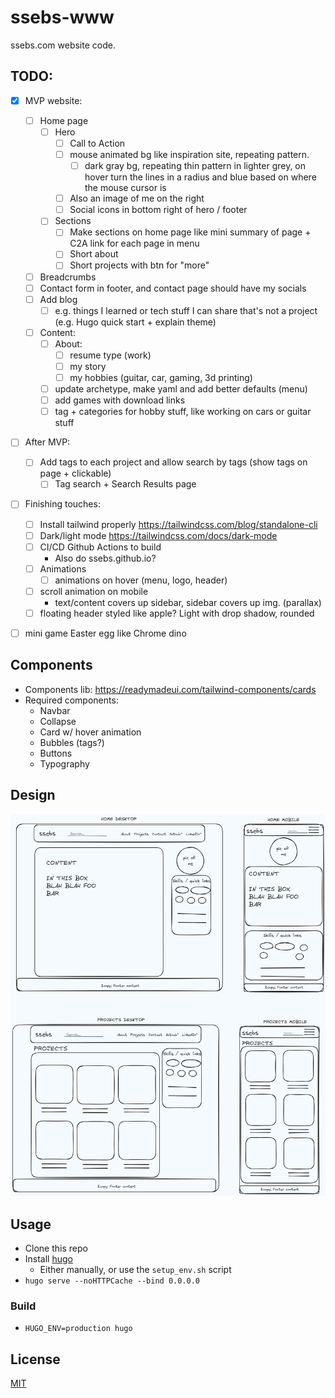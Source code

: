 # ssebs-www

ssebs.com website code. 

## TODO:
- [x] MVP website:
  - [ ] Home page
    - [ ] Hero
      - [ ] Call to Action
      - [ ] mouse animated bg like inspiration site, repeating pattern. 
        - [ ] dark gray bg, repeating thin pattern in lighter grey, on hover turn the lines in a radius and blue based on where the mouse cursor is
      - [ ] Also an image of me on the right 
      - [ ] Social icons in bottom right of hero / footer
    - [ ] Sections
      - [ ] Make sections on home page like mini summary of page + C2A link for each page in menu
      - [ ] Short about
      - [ ] Short projects with btn for "more"
  - [ ] Breadcrumbs 
  - [ ] Contact form in footer, and contact page should have my socials
  - [ ] Add blog
    - [ ] e.g. things I learned or tech stuff I can share that's not a project (e.g. Hugo quick start + explain theme)
  - [ ] Content:
    - [ ] About:
      - [ ] resume type (work)
      - [ ] my story
      - [ ] my hobbies (guitar, car, gaming, 3d printing)
    - [ ] update archetype, make yaml and add better defaults (menu)
    - [ ] add games with download links
    - [ ] tag + categories for hobby stuff, like working on cars or guitar stuff
- [ ] After MVP:
  - [ ] Add tags to each project and allow search by tags (show tags on page + clickable)
    - [ ] Tag search + Search Results page
- [ ] Finishing touches:
  - [ ] Install tailwind properly https://tailwindcss.com/blog/standalone-cli
  - [ ] Dark/light mode https://tailwindcss.com/docs/dark-mode
  - [ ] CI/CD Github Actions to build
    - Also do ssebs.github.io?
  - [ ] Animations
    - [ ] animations on hover (menu, logo, header)
  - [ ] scroll animation on mobile
    - text/content covers up sidebar, sidebar covers up img. (parallax)
  - [ ] floating header styled like apple? Light with drop shadow, rounded
- [ ] mini game Easter egg like Chrome dino


## Components
- Components lib: https://readymadeui.com/tailwind-components/cards
- Required components:
  - Navbar
  - Collapse
  - Card w/ hover animation
  - Bubbles (tags?)
  - Buttons 
  - Typography

## Design
![home](.excalidraw.png)


## Usage
- Clone this repo
- Install [hugo](https://gohugo.io/)
  - Either manually, or use the `setup_env.sh` script
- `hugo serve --noHTTPCache --bind 0.0.0.0`

### Build
- `HUGO_ENV=production hugo`

## License
[MIT](./LICENSE)
